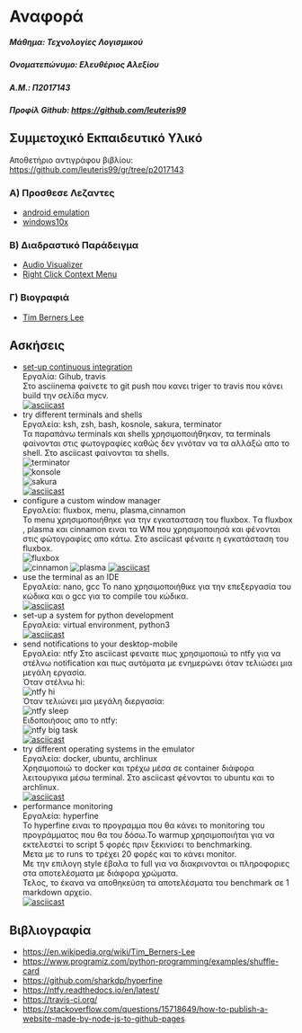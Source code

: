 # Αναφορά
##### Μάθημα: Τεχνολογίες Λογισμικού
##### Ονοματεπώνυμο: Ελευθέριος Αλεξίου
##### Α.Μ.: Π2017143
##### Προφίλ Github: https://github.com/leuteris99

## Συμμετοχικό Eκπαιδευτικό Yλικό
Αποθετήριο  αντιγράφου βιβλίου: https://github.com/leuteris99/gr/tree/p2017143
### Α) Προσθεσε Λεζαντες
- [android emulation](https://github.com/leuteris99/gr/blob/p2017143/_gallery/android-emulation.md)
- [windows10x](https://github.com/leuteris99/gr/blob/p2017143/_gallery/windows10x.md)

### B) Διαδραστικό Παράδειγμα
- [Audio Visualizer](https://github.com/leuteris99/gr/blob/p2017143/_remix/Audio-Visualizer.md)
- [Right Click Context Menu](https://github.com/leuteris99/gr/blob/p2017143/_remix/Right-Click-Context.md)

### Γ) Βιογραφιά
- [Tim Berners Lee](https://github.com/leuteris99/gr/blob/p2017143/_biography/timbl.md)

## Ασκήσεις
- [set-up continuous integration](https://github.com/leuteris99/mycv)  
Εργαλία: Gihub, travis  
Στο asciinema φαίνετε το git push που κανει triger το travis που κάνει build την σελίδα mycv.  
[![asciicast](https://asciinema.org/a/335485.svg)](https://asciinema.org/a/335485)
- try different terminals and shells  
Εργαλεία: ksh, zsh, bash, kosnole, sakura, terminator  
Τα παραπάνω terminals και shells χρησιμοποιήθηκαν, τα terminals φαίνονται στις φωτογραφίες καθώς δεν γινόταν να τα αλλάξώ απο το shell. Στο asciicast φαίνονται τα shells.  
![terminator](terminator.png)  
![konsole](konsole.png)  
![sakura](sakura.png)  
[![asciicast](https://asciinema.org/a/314819.svg)](https://asciinema.org/a/314819)
- configure a custom window manager  
Εργαλεία: fluxbox, menu, plasma,cinnamon  
Το menu χρησιμοποιήθηκε για την εγκατασταση του fluxbox. Tα fluxbox , plasma και cinnamon ειναι τα WM που χρησιμοποιησά και φένονται στις φώτογραφίες απο κάτω. Στο asciicast φέναιτε η εγκατάσταση του fluxbox.  
![fluxbox](fluxbox.png)  
![cinnamon](cinnamon.png)
![plasma](plasma.png)
[![asciicast](https://asciinema.org/a/314577.svg)](https://asciinema.org/a/314577)
- use the terminal as an IDE  
Εργαλεία: nano, gcc
Το nano χρησιμοποιήθικε για την επεξεργασία του κώδικα και ο gcc για το compile του κώδικα.  
[![asciicast](https://asciinema.org/a/334681.svg)](https://asciinema.org/a/334681)
- set-up a system for python development  
Εργαλεία: virtual environment, python3  
[![asciicast](https://asciinema.org/a/335227.svg)](https://asciinema.org/a/335227)
- send notifications to your desktop-mobile  
Εργαλεία: ntfy
Στο asciicast φεναιτε πως χρησιμοποιώ το ntfy για να στέλνω notification και πως αυτόματα με ενημερώνει όταν τελιώσει μια μεγάλη εργασία.  
Όταν στέλνω hi:  
![ntfy hi](ntfyhi.png)  
Όταν τελιώνει μια μεγάλη διεργασία:  
![ntfy sleep](ntfysleep.png)  
Ειδοποιήσοις απο το ntfy:  
![ntfy big task](ntfybigtask.png)  
[![asciicast](https://asciinema.org/a/335488.svg)](https://asciinema.org/a/335488)
- try different operating systems in the emulator  
Εργαλεία: docker, ubuntu, archlinux  
Χρησιμοποιώ το docker και τρέχω μέσα σε container διάφορα λειτουργικα μέσω terminal. Στο asciicast φένονται το ubuntu και το archlinux.  
[![asciicast](https://asciinema.org/a/335263.svg)](https://asciinema.org/a/335263)
- performance monitoring  
Εργαλεία: hyperfine  
To hyperfine ειναι το προγραμμα που θα κάνει το monitoring του προγράμματος που θα του δόσω.Το warmup χρησιμοποιήται για να εκτελεστεί το script 5 φορές πριν ξεκινίσει το benchmarking.  
Μετα με το runs το τρέχει 20 φορές και το κάνει monitor.  
Με την επιλογη style έβαλα το full για να διακρινονται οι πληροφοριες στα αποτελέσματα με διάφορα χρώματα.  
Τελος, το έκανα να αποθηκεύση τα αποτελέσματα του benchmark σε 1 markdown αρχείο.  
[![asciicast](https://asciinema.org/a/335510.svg)](https://asciinema.org/a/335510)
## Βιβλιογραφία
- https://en.wikipedia.org/wiki/Tim_Berners-Lee
- https://www.programiz.com/python-programming/examples/shuffle-card
- https://github.com/sharkdp/hyperfine
- https://ntfy.readthedocs.io/en/latest/
- https://travis-ci.org/
- https://stackoverflow.com/questions/15718649/how-to-publish-a-website-made-by-node-js-to-github-pages
